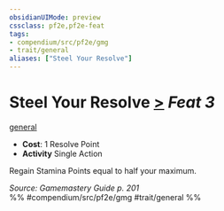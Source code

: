 ```yaml
---
obsidianUIMode: preview
cssclass: pf2e,pf2e-feat
tags:
- compendium/src/pf2e/gmg
- trait/general
aliases: ["Steel Your Resolve"]
---
```

# Steel Your Resolve  [>](chapter-9-playing-the-game.md#Actions "Single Action") *Feat 3*  
[general](general.md "General Feat Trait")  

- **Cost**: 1 Resolve Point
- **Activity** Single Action

Regain Stamina Points equal to half your maximum.

*Source: Gamemastery Guide p. 201*  
%% #compendium/src/pf2e/gmg #trait/general %%